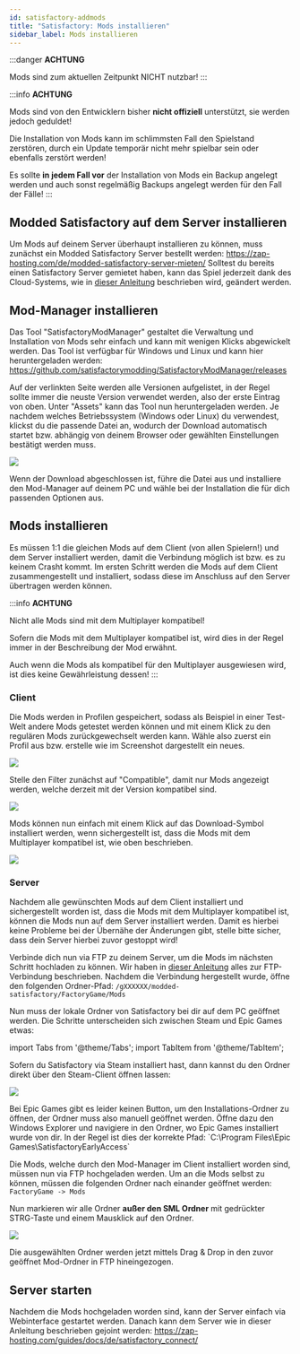 ```yaml
---
id: satisfactory-addmods
title: "Satisfactory: Mods installieren"
sidebar_label: Mods installieren
---
```

:::danger
**ACHTUNG**

Mods sind zum aktuellen Zeitpunkt NICHT nutzbar!
:::


:::info
**ACHTUNG**

Mods sind von den Entwicklern bisher **nicht offiziell** unterstützt, sie werden jedoch geduldet!

Die Installation von Mods kann im schlimmsten Fall den Spielstand zerstören, durch ein Update temporär nicht mehr spielbar sein oder ebenfalls zerstört werden!

Es sollte **in jedem Fall vor** der Installation von Mods ein Backup angelegt werden und auch sonst regelmäßig Backups angelegt werden für den Fall der Fälle!
:::

## Modded Satisfactory auf dem Server installieren

Um Mods auf deinem Server überhaupt installieren zu können, muss zunächst ein Modded Satisfactory Server bestellt werden: https://zap-hosting.com/de/modded-satisfactory-server-mieten/
Solltest du bereits einen Satisfactory Server gemietet haben, kann das Spiel jederzeit dank des Cloud-Systems, wie in [dieser Anleitung](gameserver-gameswitch.md) beschrieben wird, geändert werden.

## Mod-Manager installieren

Das Tool "SatisfactoryModManager" gestaltet die Verwaltung und Installation von Mods sehr einfach und kann mit wenigen Klicks abgewickelt werden.
Das Tool ist verfügbar für Windows und Linux und kann hier heruntergeladen werden: https://github.com/satisfactorymodding/SatisfactoryModManager/releases

Auf der verlinkten Seite werden alle Versionen aufgelistet, in der Regel sollte immer die neuste Version verwendet werden, also der erste Eintrag von oben.
Unter "Assets" kann das Tool nun heruntergeladen werden. Je nachdem welches Betriebssystem (Windows oder Linux) du verwendest, klickst du die passende Datei an, wodurch der Download automatisch startet bzw. abhängig von deinem Browser oder gewählten Einstellungen bestätigt werden muss.

![](https://screensaver01.zap-hosting.com/index.php/s/e7q5qCBP7D4ZL5g/preview)

Wenn der Download abgeschlossen ist, führe die Datei aus und installiere den Mod-Manager auf deinem PC und wähle bei der Installation die für dich passenden Optionen aus.

## Mods installieren

Es müssen 1:1 die gleichen Mods auf dem Client (von allen Spielern!) und dem Server installiert werden, damit die Verbindung möglich ist bzw. es zu keinem Crasht kommt.
Im ersten Schritt werden die Mods auf dem Client zusammengestellt und installiert, sodass diese im Anschluss auf den Server übertragen werden können.

:::info
**ACHTUNG**

Nicht alle Mods sind mit dem Multiplayer kompatibel!

Sofern die Mods mit dem Multiplayer kompatibel ist, wird dies in der Regel immer in der Beschreibung der Mod erwähnt.

Auch wenn die Mods als kompatibel für den Multiplayer ausgewiesen wird, ist dies keine Gewährleistung dessen!
:::

### Client

Die Mods werden in Profilen gespeichert, sodass als Beispiel in einer Test-Welt andere Mods getestet werden können und mit einem Klick zu den regulären Mods zurückgewechselt werden kann.
Wähle also zuerst ein Profil aus bzw. erstelle wie im Screenshot dargestellt ein neues.

![](https://screensaver01.zap-hosting.com/index.php/s/EMFsKnrsowZAxJE/preview)

Stelle den Filter zunächst auf "Compatible", damit nur Mods angezeigt werden, welche derzeit mit der Version kompatibel sind.

![](https://screensaver01.zap-hosting.com/index.php/s/jg82aG3ketFxesD/preview)

Mods können nun einfach mit einem Klick auf das Download-Symbol installiert werden, wenn sichergestellt ist, dass die Mods mit dem Multiplayer kompatibel ist, wie oben beschrieben.

![](https://screensaver01.zap-hosting.com/index.php/s/CH2pBzS8iXxEpRz/preview)

### Server

Nachdem alle gewünschten Mods auf dem Client installiert und sichergestellt worden ist, dass die Mods mit dem Multiplayer kompatibel ist, können die Mods nun auf dem Server installiert werden. 
Damit es hierbei keine Probleme bei der Übernähe der Änderungen gibt, stelle bitte sicher, dass dein Server hierbei zuvor gestoppt wird!

Verbinde dich nun via FTP zu deinem Server, um die Mods im nächsten Schritt hochladen zu können.
Wir haben in [dieser Anleitung](gameserver-ftpaccess.md) alles zur FTP-Verbindung beschrieben.
Nachdem die Verbindung hergestellt wurde, öffne den folgenden Ordner-Pfad: `/gXXXXXX/modded-satisfactory/FactoryGame/Mods`

Nun muss der lokale Ordner von Satisfactory bei dir auf dem PC geöffnet werden.
Die Schritte unterscheiden sich zwischen Steam und Epic Games etwas:

import Tabs from '@theme/Tabs';
import TabItem from '@theme/TabItem';

<Tabs>

<TabItem value="Steam" label="Steam">
Sofern du Satisfactory via Steam installiert hast, dann kannst du den Ordner direkt über den Steam-Client öffnen lassen:

![](https://screensaver01.zap-hosting.com/index.php/s/ryEKHqEQFDBkkME/preview)

</TabItem>
<TabItem value="Epic Games" label="Epic Games">
Bei Epic Games gibt es leider keinen Button, um den Installations-Ordner zu öffnen, der Ordner muss also manuell geöffnet werden.
Öffne dazu den Windows Explorer und navigiere in den Ordner, wo Epic Games installiert wurde von dir.
In der Regel ist dies der korrekte Pfad: `C:\Program Files\Epic Games\SatisfactoryEarlyAccess`

</TabItem>
</Tabs>

Die Mods, welche durch den Mod-Manager im Client installiert worden sind, müssen nun via FTP hochgeladen werden.
Um an die Mods selbst zu können, müssen die folgenden Ordner nach einander geöffnet werden: `FactoryGame -> Mods`

Nun markieren wir alle Ordner **außer den SML Ordner** mit gedrückter STRG-Taste und einem Mausklick auf den Ordner.

![](https://screensaver01.zap-hosting.com/index.php/s/jCNjLHiF3JRgB24/preview)

Die ausgewählten Ordner werden jetzt mittels Drag & Drop in den zuvor geöffnet Mod-Ordner in FTP hineingezogen.

## Server starten

Nachdem die Mods hochgeladen worden sind, kann der Server einfach via Webinterface gestartet werden.
Danach kann dem Server wie in dieser Anleitung beschrieben gejoint werden: https://zap-hosting.com/guides/docs/de/satisfactory_connect/
